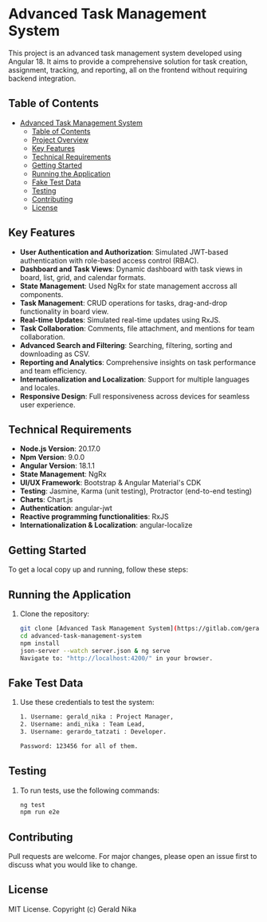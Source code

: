 # Advanced Task Management System

This project is an advanced task management system developed using Angular 18. It aims to provide a comprehensive solution for task creation, assignment, tracking, and reporting, all on the frontend without requiring backend integration.

## Table of Contents
- [Advanced Task Management System](#advanced-task-management-system)
  - [Table of Contents](#table-of-contents)
  - [Project Overview](#project-overview)
  - [Key Features](#key-features)
  - [Technical Requirements](#technical-requirements)
  - [Getting Started](#getting-started)
  - [Running the Application](#running-the-application)
  - [Fake Test Data](#fake-test-data)
  - [Testing](#testing)
  - [Contributing](#contributing)
  - [License](#license)

## Key Features
- **User Authentication and Authorization**: Simulated JWT-based authentication with role-based access control (RBAC).
- **Dashboard and Task Views**: Dynamic dashboard with task views in board, list, grid, and calendar formats.
- **State Management**: Used NgRx for state management accross all components.
- **Task Management**: CRUD operations for tasks, drag-and-drop functionality in board view.
- **Real-time Updates**: Simulated real-time updates using RxJS.
- **Task Collaboration**: Comments, file attachment, and mentions for team collaboration.
- **Advanced Search and Filtering**: Searching, filtering, sorting and downloading as CSV.
- **Reporting and Analytics**: Comprehensive insights on task performance and team efficiency.
- **Internationalization and Localization**: Support for multiple languages and locales.
- **Responsive Design**: Full responsiveness across devices for seamless user experience.

## Technical Requirements
- **Node.js Version**: 20.17.0
- **Npm Version**: 9.0.0
- **Angular Version**: 18.1.1
- **State Management**: NgRx
- **UI/UX Framework**: Bootstrap & Angular Material's CDK
- **Testing**: Jasmine, Karma (unit testing), Protractor (end-to-end testing)
- **Charts**: Chart.js
- **Authentication**: angular-jwt
- **Reactive programming functionalities**: RxJS
- **Internationalization & Localization**: angular-localize

## Getting Started
To get a local copy up and running, follow these steps:

## Running the Application
1. Clone the repository:
   ```bash
   git clone [Advanced Task Management System](https://gitlab.com/geraldgnika/advanced-task-management-system)
   cd advanced-task-management-system
   npm install
   json-server --watch server.json & ng serve
   Navigate to: "http://localhost:4200/" in your browser.

## Fake Test Data
1. Use these credentials to test the system:
   ```bash
   1. Username: gerald_nika : Project Manager,
   2. Username: andi_nika : Team Lead,
   3. Username: gerardo_tatzati : Developer.

   Password: 123456 for all of them.

## Testing
1. To run tests, use the following commands:
    ```bash
    ng test
    npm run e2e

## Contributing
Pull requests are welcome. For major changes, please open an issue first to discuss what you would like to change.

## License
MIT License. Copyright (c) Gerald Nika
